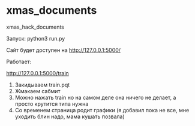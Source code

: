 # xmas_documents
 xmas_hack_documents

Запуск: python3 run.py 

Сайт будет доступен на http://127.0.0.1:5000/

Работает: 

http://127.0.0.1:5000/train 

1) Закидываем train.pqt
2) Жмакаем сабмит
3) Можно нажать train но на самом деле она ничего не делает, а просто крутится типа нужна
4) Со временем страница родит графики (я добавил пока не все, мне уходить блин надо, мама кушать позвала)
